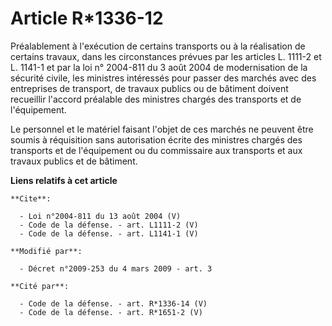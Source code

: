 # Article R*1336-12

Préalablement à l'exécution de certains transports ou à la réalisation de certains travaux, dans les circonstances prévues
par les articles L. 1111-2 et L. 1141-1 et par la loi n° 2004-811 du 3 août 2004 de modernisation de la sécurité civile, les
ministres intéressés pour passer des marchés avec des entreprises de transport, de travaux publics ou de bâtiment doivent
recueillir l'accord préalable des ministres chargés des transports et de l'équipement. 

Le personnel et le matériel faisant l'objet de ces marchés ne peuvent être soumis à réquisition sans autorisation écrite des
ministres chargés des transports et de l'équipement ou du commissaire aux transports et aux travaux publics et de bâtiment.

**Liens relatifs à cet article**

	**Cite**:

	  - Loi n°2004-811 du 13 août 2004 (V)
	  - Code de la défense. - art. L1111-2 (V)
	  - Code de la défense. - art. L1141-1 (V)

	**Modifié par**:

	  - Décret n°2009-253 du 4 mars 2009 - art. 3

	**Cité par**:

	  - Code de la défense. - art. R*1336-14 (V)
	  - Code de la défense. - art. R*1651-2 (V)

